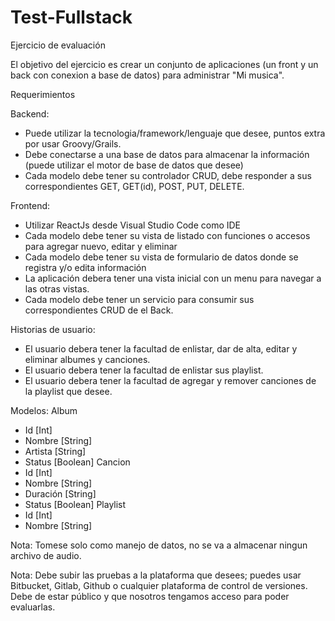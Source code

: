 # Test-Fullstack

Ejercicio de evaluación

El objetivo del ejercicio es crear un conjunto de aplicaciones (un front y un back con conexion a base de datos) para administrar "Mi musica".

Requerimientos

Backend:

* Puede utilizar la tecnologia/framework/lenguaje que desee, puntos extra por usar Groovy/Grails.
* Debe conectarse a una base de datos para almacenar la información (puede utilizar el motor de base de datos que desee)
* Cada modelo debe tener su controlador CRUD, debe responder a sus correspondientes GET, GET(id), POST, PUT, DELETE.

Frontend:

* Utilizar ReactJs desde Visual Studio Code como IDE
* Cada modelo debe tener su vista de listado con funciones o accesos para agregar nuevo, editar y eliminar
* Cada modelo debe tener su vista de formulario de datos donde se registra y/o edita información
* La aplicación debera tener una vista inicial con un menu para navegar a las otras vistas.
* Cada modelo debe tener un servicio para consumir sus correspondientes CRUD de el Back.

Historias de usuario:

* El usuario debera tener la facultad de enlistar, dar de alta, editar y eliminar albumes y canciones.
* El usuario debera tener la facultad de enlistar sus playlist.
* El usuario debera tener la facultad de agregar y remover canciones de la playlist que desee.

Modelos:
Album
- Id [Int]
- Nombre [String]
- Artista [String]
- Status [Boolean]
Cancion
- Id [Int]
- Nombre [String]
- Duración [String]
- Status [Boolean]
Playlist
- Id [Int]
- Nombre [String]


Nota: Tomese solo como manejo de datos, no se va a almacenar ningun archivo de audio.

Nota: Debe subir las pruebas a la plataforma que desees; puedes usar Bitbucket, Gitlab, Github o cualquier plataforma de control de versiones. Debe de estar público y que nosotros tengamos acceso para poder evaluarlas.
